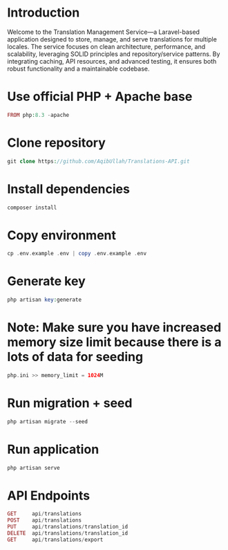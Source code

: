 # Introduction
Welcome to the Translation Management Service—a Laravel-based application designed to store, manage, and serve translations for multiple locales. The service focuses on clean architecture, performance, and scalability, leveraging SOLID principles and repository/service patterns. By integrating caching, API resources, and advanced testing, it ensures both robust functionality and a maintainable codebase.

# Use official PHP + Apache base
```php
FROM php:8.3 -apache
```

# Clone repository
```php
git clone https://github.com/AqibUllah/Translations-API.git
```

# Install dependencies
```php
composer install
```

# Copy environment
```php
cp .env.example .env | copy .env.example .env
```
# Generate key
```php
php artisan key:generate
```

# Note: Make sure you have increased memory size limit because there is a lots of data for seeding
```php
php.ini >> memory_limit = 1024M
```
# Run migration + seed
```php
php artisan migrate --seed
```
# Run application
```php
php artisan serve
```
# API Endpoints
```php
GET     api/translations
POST    api/translations
PUT     api/translations/translation_id
DELETE  api/translations/translation_id
GET     api/translations/export
```

